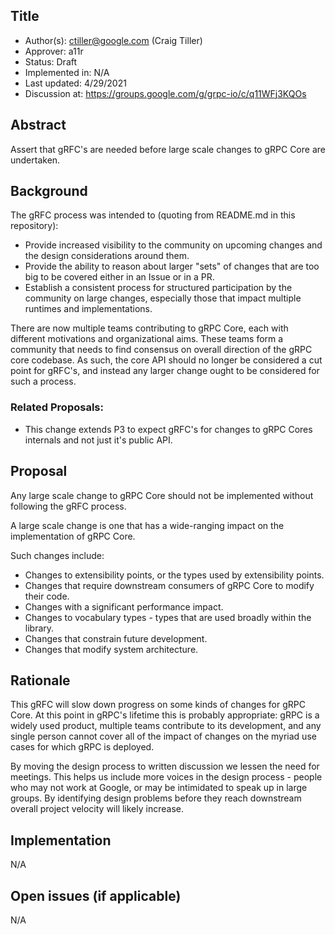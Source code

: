 Title
----
* Author(s): ctiller@google.com (Craig Tiller)
* Approver: a11r
* Status: Draft
* Implemented in: N/A
* Last updated: 4/29/2021
* Discussion at: https://groups.google.com/g/grpc-io/c/q11WFj3KQOs

## Abstract

Assert that gRFC's are needed before large scale changes to gRPC Core are undertaken.

## Background

The gRFC process was intended to (quoting from README.md in this repository):
* Provide increased visibility to the community on upcoming changes and the design considerations around them.
* Provide the ability to reason about larger "sets" of changes that are too big to be covered either in an Issue or in a PR.
* Establish a consistent process for structured participation by the community on large changes, especially those that impact multiple runtimes and implementations.

There are now multiple teams contributing to gRPC Core, each with different motivations and organizational aims.
These teams form a community that needs to find consensus on overall direction of the gRPC core codebase.
As such, the core API should no longer be considered a cut point for gRFC's, and instead any larger change ought to be considered for such a process.

### Related Proposals: 
* This change extends P3 to expect gRFC's for changes to gRPC Cores internals and not just it's public API.

## Proposal

Any large scale change to gRPC Core should not be implemented without following the gRFC process.

A large scale change is one that has a wide-ranging impact on the implementation of gRPC Core.

Such changes include:
* Changes to extensibility points, or the types used by extensibility points.
* Changes that require downstream consumers of gRPC Core to modify their code.
* Changes with a significant performance impact.
* Changes to vocabulary types - types that are used broadly within the library.
* Changes that constrain future development.
* Changes that modify system architecture.

## Rationale

This gRFC will slow down progress on some kinds of changes for gRPC Core.
At this point in gRPC's lifetime this is probably appropriate: gRPC is a widely used product, multiple teams contribute to its development, and any single person cannot cover all of the impact of changes on the myriad use cases for which gRPC is deployed.

By moving the design process to written discussion we lessen the need for meetings.
This helps us include more voices in the design process - people who may not work at Google, or may be intimidated to speak up in large groups.
By identifying design problems before they reach downstream overall project velocity will likely increase.

## Implementation

N/A

## Open issues (if applicable)

N/A
